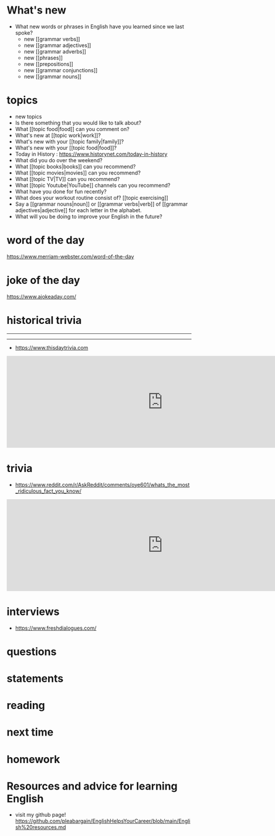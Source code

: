 # What's new
- What new words or phrases in English have you learned since we last spoke?
	- new [[grammar verbs]]
	- new [[grammar adjectives]]
	- new [[grammar adverbs]]
	- new [[phrases]]
	- new [[prepositions]]
	- new [[grammar conjunctions]]
	- new [[grammar nouns]]

# topics
- new topics
- Is there something that you would like to talk about?
- What [[topic food|food]] can you comment on?
- What's new at [[topic work|work]]?
- What's new with your [[topic family|family]]?
- What's new with your [[topic food|food]]?
- Today in History : https://www.historynet.com/today-in-history
- What did you do over the weekend?
- What [[topic books|books]] can you recommend?
- What [[topic movies|movies]] can you recommend?
- What [[topic TV|TV]] can you recommend?
- What [[topic Youtube|YouTube]] channels can you recommend?
- What have you done for fun recently?
- What does your workout routine consist of? [[topic exercising]]
- Say a [[grammar nouns|noun]] or [[grammar verbs|verb]] of [[grammar adjectives|adjective]] for each letter in the alphabet.
- What will you be doing to improve your English in the future?
# word of the day
https://www.merriam-webster.com/word-of-the-day

# joke of the day
https://www.ajokeaday.com/
# historical trivia
---


---

- https://www.thisdaytrivia.com
<iframe
	border=0
	frameborder=0
	height=250
	width=850  
	src="https://www.thisdaytrivia.com">
</iframe>

# trivia
-  https://www.reddit.com/r/AskReddit/comments/oye601/whats_the_most_ridiculous_fact_you_know/

<iframe
	border=0
	frameborder=0
	height=250
	width=850  
	src="https://www.reddit.com/r/AskReddit/comments/oye601/whats_the_most_ridiculous_fact_you_know/">
</iframe>

# interviews
-  https://www.freshdialogues.com/


# questions

# statements


# reading

# next time

# homework


# Resources and advice for learning English
* visit my github page! https://github.com/pleabargain/EnglishHelpsYourCareer/blob/main/English%20resources.md